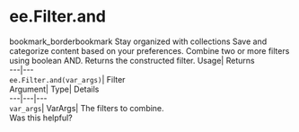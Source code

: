  
#  ee.Filter.and 
bookmark_borderbookmark Stay organized with collections  Save and categorize content based on your preferences.
Combine two or more filters using boolean AND. 
Returns the constructed filter.
Usage| Returns  
---|---  
`ee.Filter.and(var_args)`| Filter  
Argument| Type| Details  
---|---|---  
`var_args`| VarArgs| The filters to combine.  
Was this helpful?
